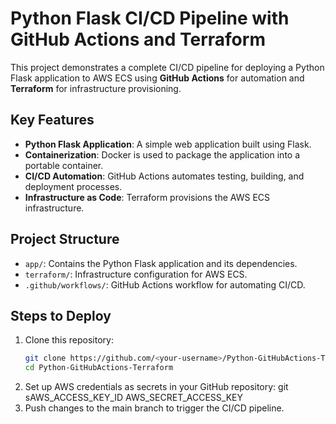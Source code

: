 # Python Flask CI/CD Pipeline with GitHub Actions and Terraform

This project demonstrates a complete CI/CD pipeline for deploying a Python Flask application to AWS ECS using **GitHub Actions** for automation and **Terraform** for infrastructure provisioning.

## Key Features
- **Python Flask Application**:
  A simple web application built using Flask.
- **Containerization**:
  Docker is used to package the application into a portable container.
- **CI/CD Automation**:
  GitHub Actions automates testing, building, and deployment processes.
- **Infrastructure as Code**:
  Terraform provisions the AWS ECS infrastructure.

## Project Structure
- `app/`: Contains the Python Flask application and its dependencies.
- `terraform/`: Infrastructure configuration for AWS ECS.
- `.github/workflows/`: GitHub Actions workflow for automating CI/CD.

## Steps to Deploy
1. Clone this repository:
   ```bash
   git clone https://github.com/<your-username>/Python-GitHubActions-Terraform.git
   cd Python-GitHubActions-Terraform
2.	Set up AWS credentials as secrets in your GitHub repository:
	 git sAWS_ACCESS_KEY_ID
	 AWS_SECRET_ACCESS_KEY
3.	Push changes to the main branch to trigger the CI/CD pipeline.